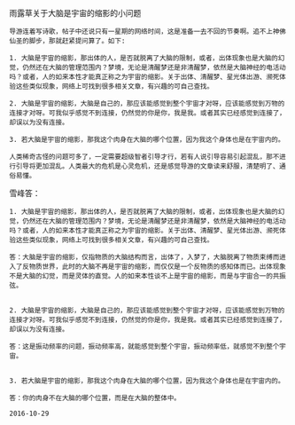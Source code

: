 雨露草关于大脑是宇宙的缩影的小问题


    导游连着写诗歌，帖子中还说只有一星期的网络时间，这是准备一去不回的节奏啊。追不上神佛仙圣的脚步，那就赶紧提问算了。如下:

    1. 大脑是宇宙的缩影，那出体的人，是否就脱离了大脑的限制，或者，出体现象也是大脑的幻觉，仍然还在大脑的管理范围内？梦境，无论是清醒梦还是非清醒梦，依然是大脑神经的电活动吗？或者，人的如来本性才能真正称之为宇宙的缩影。关于出体、清醒梦、星光体出游、濒死体验这些类似现象，网络上可找到很多相关文章，有兴趣的可自己查找。

    2. 大脑是宇宙的缩影，大脑是自己的，那应该能感觉到整个宇宙才对呀，应该能感觉到万物的连接才对呀。可我似乎感觉不到连接，仍然觉的你是你，我是我。或者其实已经感觉到连接了，却误以为没有连接。

    3. 若大脑是宇宙的缩影，那我这个肉身在大脑的哪个位置，因为我这个身体也是在宇宙内的。

    人类稀奇古怪的问题可多了，一定需要超级智者引导才行，若有人说引导容易引起混乱，那不进行引导将更加混乱。人类最大的危机是心灵危机，还是感觉导游的文章读来舒服，清楚明了、通俗易懂。


雪峰答：

    1. 大脑是宇宙的缩影，那出体的人，是否就脱离了大脑的限制，或者，出体现象也是大脑的幻觉，仍然还在大脑的管理范围内？梦境，无论是清醒梦还是非清醒梦，依然是大脑神经的电活动吗？或者，人的如来本性才能真正称之为宇宙的缩影。关于出体、清醒梦、星光体出游、濒死体验这些类似现象，网络上可找到很多相关文章，有兴趣的可自己查找。

    答：大脑是宇宙的缩影，仅指物质的大脑结构而言，出体了，入梦了，大脑脱离了物质束缚而进入了反物质世界，此时的大脑不再是宇宙的缩影，而仅仅是一个反物质的感知体而已。出体现象不是大脑的幻觉，而是灵体的直觉。人的如来本性谈不上是宇宙的缩影，而是与宇宙合一的共振弦。


    2. 大脑是宇宙的缩影，大脑是自己的，那应该能感觉到整个宇宙才对呀，应该能感觉到万物的连接才对呀。可我似乎感觉不到连接，仍然觉的你是你，我是我。或者其实已经感觉到连接了，却误以为没有连接。

    答：这是振动频率的问题，振动频率高，就能感觉到整个宇宙，振动频率低，就感觉不到整个宇宙。


    3. 若大脑是宇宙的缩影，那我这个肉身在大脑的哪个位置，因为我这个身体也是在宇宙内的。

    答：你的肉身不在大脑的哪个位置，而是在大脑的整体中。

    2016-10-29



